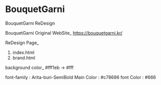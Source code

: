 # BouquetGarni
BouquetGarni ReDesign

BouquetGarni Original WebSite_
https://bouquetgarni.kr/


ReDesign Page_
1. index.html
2. brand.html

background color_
#fff1eb -> #fff

font-family : Arita-buri-SemiBold
Main Color : #c78686
font Color : #666